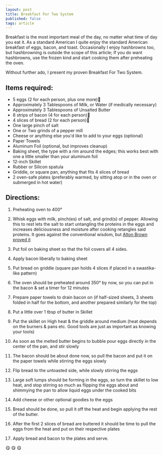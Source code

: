 ```yaml
---
layout: post
title: Breakfast For Two System
published: false
tags: article
---
```


Breakfast is the most important meal of the day, no matter what time of day you eat it.
As a standard American I quite enjoy the standard American breakfast of eggs, bacon, and toast.
Occasionally I enjoy hashbrowns too, but hashbrowning is outside the scope of this article; If you do want hashbrowns, use the frozen kind and start cooking them after preheating the oven.

Without further ado, I present my proven Breakfast For Two System.

## Items required:
* 5 eggs (2 for each person, plus one more):egg:
* Approximately 3 Tablespoons of Milk, or Water (if medically necessary)
* Approximately 3 Tablespoons of Unsalted Butter
* 8 strips of bacon (4 for each person):pig:
* 4 slices of bread (2 for each person):bread:
* One large pinch of salt
* One or Two grinds of a pepper mill
* Cheese or anything else you'd like to add to your eggs (optional)
* Paper Towels
* Aluminum Foil (optional, but improves cleanup)
* Baking sheet, the type with a rim around the edges; this works best with one a little smaller than your aluminum foil
* 12-inch Skillet
* Rubber or Silicon spatula
* Griddle, or square pan, anything that fits 4 slices of bread
* 2 oven-safe plates (preferably warmed, by sitting atop or in the oven or submerged in hot water)


## Directions:

1. Preheating oven to 400°

2. Whisk eggs with milk, pinch(es) of salt, and grind(s) of pepper. Allowing this to rest lets the salt to start untangling the proteins in the eggs and increases deliciousness and moisture after cooking retangles said proteins. It goes against the conventional wisdom, but [Alton Brown proved it](http://www.seriouseats.com/2014/04/does-pre-salting-eggs-make-them-tough.html)

3. Put foil on baking sheet so that the foil covers all 4 sides.

4. Apply bacon liberally to baking sheet

5. Put bread on griddle (square pan holds 4 slices if placed in a swastika-like pattern)

6. The oven should be preheated around 350° by now, so you can put in the bacon & set a timer for 12 minutes

7. Prepare paper towels to drain bacon on (if half-sized sheets, 3 sheets folded in half for the bottom, and another prepared similarly for the top)

8. Put a little over 1 tbsp of butter in Skillet

9. Put the skillet on High heat & the griddle around medium (heat depends on the burners & pans etc. Good tools are just as important as knowing your tools)

10. As soon as the melted butter begins to bubble pour eggs directly in the center of the pan, and stir slowly

11. The bacon should be about done now, so pull the bacon and put it on the paper towels while stirring the eggs slowly

13. Flip bread to the untoasted side, while slowly stirring the eggs

12. Large soft lumps should be forming in the eggs, so turn the skillet to low heat, and stop stirring so much as flipping the eggs about and shimmying the pan to allow liquid eggs under the cooked bits

13. Add cheese or other optional goodies to the eggs

14. Bread should be done, so pull it off the heat and begin applying the rest of the butter.

15. After the first 2 slices of bread are buttered it should be time to pull the eggs from the heat and put on their respective plates

16. Apply bread and bacon to the plates and serve.

:yum: :yum: :yum:

